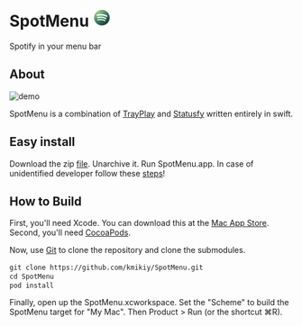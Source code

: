 # SpotMenu ![demo](https://github.com/kmikiy/SpotMenu/blob/master/SpotMenu/Assets.xcassets/AppIcon.appiconset/spotmenu%20(5)-1.png)
Spotify in your menu bar

About
-----
![demo](https://github.com/kmikiy/SpotMenu/blob/master/demo.gif)

SpotMenu is a combination of [TrayPlay](https://github.com/mborgerson/TrayPlay) 
and [Statusfy](https://github.com/paulyoung/Statusfy) written entirely in swift.

Easy install
------------

Download the zip [file](https://github.com/kmikiy/SpotMenu/raw/master/SpotMenu.zip). Unarchive it. Run SpotMenu.app.
In case of unidentified developer follow these [steps](https://mborgerson.com/trayplay)!

How to Build
------------

First, you'll need Xcode. You can download this at the [Mac App Store](https://itunes.apple.com/us/app/xcode/id497799835?mt=12).
Second, you'll need [CocoaPods](https://guides.cocoapods.org/using/getting-started.html). 

Now, use [Git](http://git-scm.com/) to clone the repository and clone the submodules.

    git clone https://github.com/kmikiy/SpotMenu.git
    cd SpotMenu
    pod install

Finally, open up the SpotMenu.xcworkspace. Set the "Scheme" to build the SpotMenu target for "My Mac". Then Product > Run (or the shortcut ⌘R).
